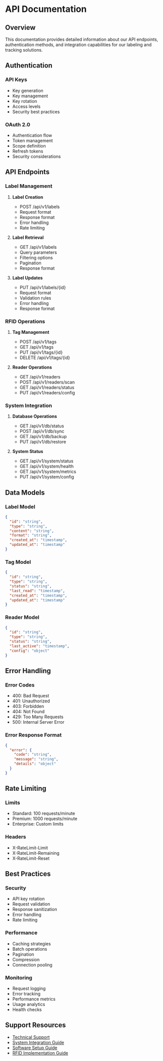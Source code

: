 # API Documentation

## Overview
This documentation provides detailed information about our API endpoints, authentication methods, and integration capabilities for our labeling and tracking solutions.

## Authentication

### API Keys
- Key generation
- Key management
- Key rotation
- Access levels
- Security best practices

### OAuth 2.0
- Authentication flow
- Token management
- Scope definition
- Refresh tokens
- Security considerations

## API Endpoints

### Label Management
1. **Label Creation**
   - POST /api/v1/labels
   - Request format
   - Response format
   - Error handling
   - Rate limiting

2. **Label Retrieval**
   - GET /api/v1/labels
   - Query parameters
   - Filtering options
   - Pagination
   - Response format

3. **Label Updates**
   - PUT /api/v1/labels/{id}
   - Request format
   - Validation rules
   - Error handling
   - Response format

### RFID Operations
1. **Tag Management**
   - POST /api/v1/tags
   - GET /api/v1/tags
   - PUT /api/v1/tags/{id}
   - DELETE /api/v1/tags/{id}

2. **Reader Operations**
   - GET /api/v1/readers
   - POST /api/v1/readers/scan
   - GET /api/v1/readers/status
   - PUT /api/v1/readers/config

### System Integration
1. **Database Operations**
   - GET /api/v1/db/status
   - POST /api/v1/db/sync
   - GET /api/v1/db/backup
   - PUT /api/v1/db/restore

2. **System Status**
   - GET /api/v1/system/status
   - GET /api/v1/system/health
   - GET /api/v1/system/metrics
   - PUT /api/v1/system/config

## Data Models

### Label Model
```json
{
  "id": "string",
  "type": "string",
  "content": "string",
  "format": "string",
  "created_at": "timestamp",
  "updated_at": "timestamp"
}
```

### Tag Model
```json
{
  "id": "string",
  "type": "string",
  "status": "string",
  "last_read": "timestamp",
  "created_at": "timestamp",
  "updated_at": "timestamp"
}
```

### Reader Model
```json
{
  "id": "string",
  "type": "string",
  "status": "string",
  "last_active": "timestamp",
  "config": "object"
}
```

## Error Handling

### Error Codes
- 400: Bad Request
- 401: Unauthorized
- 403: Forbidden
- 404: Not Found
- 429: Too Many Requests
- 500: Internal Server Error

### Error Response Format
```json
{
  "error": {
    "code": "string",
    "message": "string",
    "details": "object"
  }
}
```

## Rate Limiting

### Limits
- Standard: 100 requests/minute
- Premium: 1000 requests/minute
- Enterprise: Custom limits

### Headers
- X-RateLimit-Limit
- X-RateLimit-Remaining
- X-RateLimit-Reset

## Best Practices

### Security
- API key rotation
- Request validation
- Response sanitization
- Error handling
- Rate limiting

### Performance
- Caching strategies
- Batch operations
- Pagination
- Compression
- Connection pooling

### Monitoring
- Request logging
- Error tracking
- Performance metrics
- Usage analytics
- Health checks

## Support Resources
- [Technical Support](./technical-support.md)
- [System Integration Guide](../Guides/system-integration.md)
- [Software Setup Guide](../Guides/software-setup.md)
- [RFID Implementation Guide](../Guides/rfid-implementation.md) 